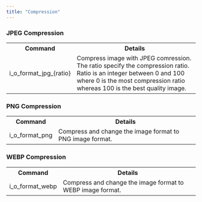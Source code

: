 ```yaml
---
title: "Compression"
---
```


### JPEG Compression

<table>
  <tr>
    <th>Command</th>
    <th>Details</th>
  </tr>
  <tr>
    <td>i_o_format_jpg_{ratio}</td>
    <td>Compress image with JPEG comression. The ratio specify the compression ratio. Ratio is an integer between 0 and 100 where 0 is the most compression ratio whereas 100 is the best quality image.</td>
  </tr>
</table>

### PNG Compression

<table>
  <tr>
    <th>Command</th>
    <th>Details</th>
  </tr>
  <tr>
    <td>i_o_format_png</td>
    <td>Compress and change the image format to PNG image format.</td>
  </tr>
</table>


### WEBP Compression

<table>
  <tr>
    <th>Command</th>
    <th>Details</th>
  </tr>
  <tr>
    <td>i_o_format_webp</td>
    <td>Compress and change the image format to WEBP image format.</td>
  </tr>
</table>